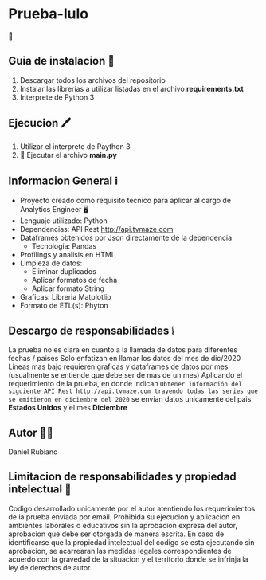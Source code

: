 # Prueba-lulo
🏦


## Guia de instalacion 📖
 1. Descargar todos los archivos del repositorio
 2. Instalar las librerias a utilizar listadas en el archivo **requirements.txt**
 3. Interprete de Python 3

## Ejecucion 🖊️
 1. Utilizar el interprete de Paython 3
 2. 🏃 Ejecutar el archivo **main.py**


## Informacion General ℹ️
- Proyecto creado como requisito tecnico para aplicar al cargo de Analytics Engineer 🖥️
- Lenguaje utilizado: Python 
- Dependencias: API Rest http://api.tvmaze.com
- Dataframes obtenidos por Json directamente de la dependencia 
  - Tecnologia: Pandas
- Profilings y analisis en HTML
- Limpieza de datos: 
  - Eliminar duplicados
  - Aplicar formatos de fecha 
  - Aplicar formato String
- Graficas: Libreria Matplotlip
- Formato de ETL(s): Phyton 
  

## Descargo de responsabilidades ❕
La prueba no es clara en cuanto a la llamada de datos para diferentes fechas / paises
  Solo enfatizan en llamar los datos del mes de dic/2020 
  Lineas mas bajo requieren graficas y dataframes de datos por mes (usualmente se entiende que debe ser de mas de un mes) 
  Aplicando el requerimiento de la prueba, en donde indican `Obtener información del siguiente API Rest http://api.tvmaze.com trayendo todas las
  series que se emitieron en diciembre del 2020` se envian datos unicamente del pais **Estados Unidos** y el mes **Diciembre** 

## Autor 🧞‍♂️
  Daniel Rubiano
  
## Limitacion de responsabilidades y propiedad intelectual 🧠
Codigo desarrollado unicamente por el autor atentiendo los requerimientos de la prueba enviada por email. Prohibida su ejecucion y aplicacion en ambientes         laborales o educativos sin la aprobacion expresa del autor, aprobacion que debe ser otorgada de manera escrita. 
En caso de identificarse que la propiedad intelectual del codigo se esta ejecutando sin aprobacion, se acarrearan las medidas legales correspondientes de acuerdo con la gravedad de la situacion y el territorio donde se infrinja la ley de derechos de autor.

